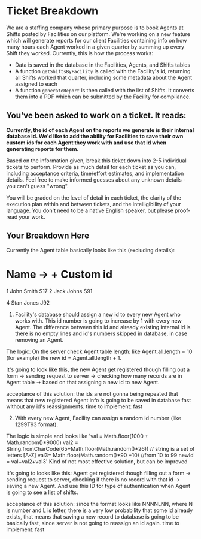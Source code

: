 # Ticket Breakdown
We are a staffing company whose primary purpose is to book Agents at Shifts posted by Facilities on our platform. We're working on a new feature which will generate reports for our client Facilities containing info on how many hours each Agent worked in a given quarter by summing up every Shift they worked. Currently, this is how the process works:

- Data is saved in the database in the Facilities, Agents, and Shifts tables
- A function `getShiftsByFacility` is called with the Facility's id, returning all Shifts worked that quarter, including some metadata about the Agent assigned to each
- A function `generateReport` is then called with the list of Shifts. It converts them into a PDF which can be submitted by the Facility for compliance.

## You've been asked to work on a ticket. It reads:

**Currently, the id of each Agent on the reports we generate is their internal database id. We'd like to add the ability for Facilities to save their own custom ids for each Agent they work with and use that id when generating reports for them.**


Based on the information given, break this ticket down into 2-5 individual tickets to perform. Provide as much detail for each ticket as you can, including acceptance criteria, time/effort estimates, and implementation details. Feel free to make informed guesses about any unknown details - you can't guess "wrong".


You will be graded on the level of detail in each ticket, the clarity of the execution plan within and between tickets, and the intelligibility of your language. You don't need to be a native English speaker, but please proof-read your work.

## Your Breakdown Here

Currently the Agent table basically looks like this (excluding details): 
#   Name           -> + Custom id
1   John Smith          S17
2   Jack Johns          S91

4   Stan Jones          J92

1) Facility's database should assign a new id to every new Agent who works with. 
This id number is going to increase by 1 with every new Agent. The difference between this id and already existing internal id is there is no empty lines and id's numbers skipped in database, in case removing an Agent. 

The logic:
On the server check Agent table length: like Agent.all.length = 10 (for example)
the new id = Agent.all.length + 1.

It's going to look like this, the new Agent get registered though filling out a form -> sending request to server -> checking how many records are in Agent table -> based on that assigning a new id to new Agent.

acceptance of this solution: the ids are not gonna being repeated that means that new registered Agent info is going to be saved in database fast without any id's reassignments.
time to implement: fast

2) With every new Agent, Facility can assign a random id number (like 1299T93 format). 

The logic is simple and looks like 
'val = Math.floor(1000 + Math.random()*9000)
val2 = String.fromCharCode(65+Math.floor(Math.random()*26)) // string is a set of letters [A-Z]
val3= Math.floor(Math.random()*90 +10) //from 10 to 99
newId = val+val2+val3'
Kind of not most effective solution, but can be improved

It's going to looks like this: Agent get registered though filling out a form -> sending request to server, checking if there is no record with that id -> saving a new Agent. And use this ID for type of authentication when Agent is going to see a list of shifts. 

acceptance of this solution: since the format looks like NNNNLNN, where N is number and L is letter, there is a very low probability that some id already exists, that means that saving a new record to database is going to be basically fast, since server is not going to reassign an id again. 
time to implement: fast
